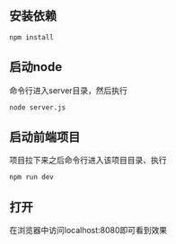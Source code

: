 ## 安装依赖

```
npm install 
```


## 启动node
命令行进入server目录，然后执行

```
node server.js
```


## 启动前端项目
项目拉下来之后命令行进入该项目目录、执行

```
npm run dev
```

## 打开
在浏览器中访问localhost:8080即可看到效果
